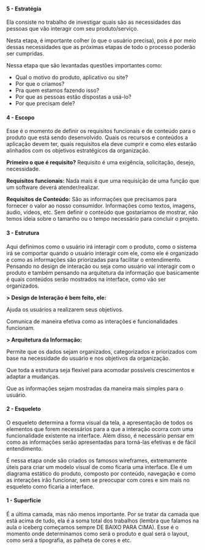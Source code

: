 #### 5 - Estratégia

Ela consiste no trabalho de investigar quais são as necessidades das pessoas que vão interagir com seu produto/serviço.

Nesta etapa, é importante colher (o que o usuário precisa), pois é por meio dessas necessidades que as próximas etapas de todo o processo poderão ser cumpridas.

Nessa etapa que são levantadas questões importantes como:



- Qual o motivo do produto, aplicativo ou site?
- Por que o criamos?
- Pra quem estamos fazendo isso?
- Por que as pessoas estão dispostas a usá-lo?
- Por que precisam dele?

####  

#### 4 - Escopo

Esse é o momento de definir os requisitos funcionais e de conteúdo para o produto que está sendo desenvolvido. Quais os recursos e conteúdos a aplicação devem ter, quais requisitos ela deve cumprir e como eles estarão alinhados com os objetivos estratégicos da organização.

**Primeiro o que é requisito?** Requisito é uma exigência, solicitação, desejo, necessidade.

**Requisitos funcionais:** Nada mais é que uma requisição de uma função que um software deverá atender/realizar.

**Requisitos de Conteúdo:** São as informações que precisamos para fornecer o valor ao nosso consumidor. Informações como textos, imagens, áudio, vídeos, etc. Sem definir o conteúdo que gostaríamos de mostrar, não temos ideia sobre o tamanho ou o tempo necessário para concluir o projeto.



#### 3 - Estrutura



Aqui definimos como o usuário irá interagir com o produto, como o sistema irá se comportar quando o usuário interagir com ele, como ele é organizado e como as informações são priorizadas para facilitar o entendimento. Pensando no design de interação ou seja como usuário vai interagir com o produto e também pensando na arquitetura da informação que basicamente é quais conteúdos serão mostrados na interface, como vão ser organizados.

**> Design de Interação é bem feito, ele:**

Ajuda os usuários a realizarem seus objetivos.

Comunica de maneira efetiva como as interações e funcionalidades funcionam.



**> Arquitetura da Informação:**

Permite que os dados sejam organizados, categorizados e priorizados com base na necessidade do usuário e nos objetivos da organização.

Que toda a estrutura seja flexível para acomodar possíveis crescimentos e adaptar a mudanças.

Que as informações sejam mostradas da maneira mais simples para o usuário.



#### 2 - Esqueleto





O esqueleto determina a forma visual da tela, a apresentação de todos os elementos que forem necessários para a que a interação ocorra com uma funcionalidade existente na interface. Além disso, é necessário pensar em como as informações serão apresentadas para torná-las efetivas e de fácil entendimento.

É nessa etapa onde são criados os famosos wireframes, extremamente úteis para criar um modelo visual de como ficaria uma interface. Ele é um diagrama estático do produto, composto por conteúdo, navegação e como as interações irão funcionar, sem se preocupar com cores e sim mais no esqueleto como ficaria a interface.



####  

#### 1 - Superfície

É a última camada, mas não menos importante. Por se tratar da camada que está acima de tudo, ela é a soma total dos trabalhos (lembra que falamos na aula o iceberg começamos sempre DE BAIXO PARA CIMA). Esse é o momento onde determinamos como será o produto e qual será o layout, como será a tipografia, as palheta de cores e etc.
